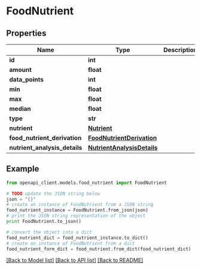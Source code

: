 # FoodNutrient


## Properties

Name | Type | Description | Notes
------------ | ------------- | ------------- | -------------
**id** | **int** |  | 
**amount** | **float** |  | [optional] 
**data_points** | **int** |  | [optional] 
**min** | **float** |  | [optional] 
**max** | **float** |  | [optional] 
**median** | **float** |  | [optional] 
**type** | **str** |  | [optional] 
**nutrient** | [**Nutrient**](Nutrient.md) |  | [optional] 
**food_nutrient_derivation** | [**FoodNutrientDerivation**](FoodNutrientDerivation.md) |  | [optional] 
**nutrient_analysis_details** | [**NutrientAnalysisDetails**](NutrientAnalysisDetails.md) |  | [optional] 

## Example

```python
from openapi_client.models.food_nutrient import FoodNutrient

# TODO update the JSON string below
json = "{}"
# create an instance of FoodNutrient from a JSON string
food_nutrient_instance = FoodNutrient.from_json(json)
# print the JSON string representation of the object
print FoodNutrient.to_json()

# convert the object into a dict
food_nutrient_dict = food_nutrient_instance.to_dict()
# create an instance of FoodNutrient from a dict
food_nutrient_form_dict = food_nutrient.from_dict(food_nutrient_dict)
```
[[Back to Model list]](../README.md#documentation-for-models) [[Back to API list]](../README.md#documentation-for-api-endpoints) [[Back to README]](../README.md)


